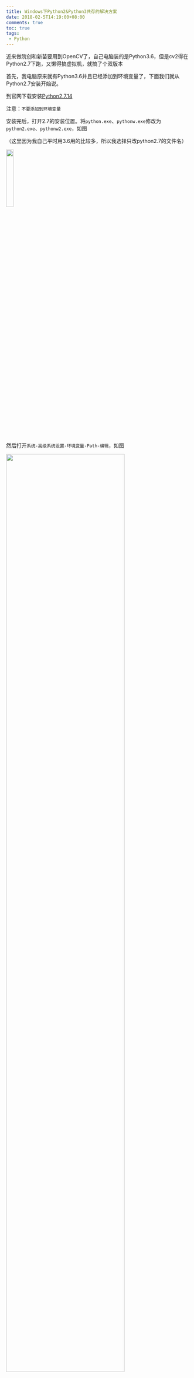 ```yaml
---
title: Windows下Python2&Python3共存的解决方案
date: 2018-02-5T14:19:00+08:00
comments: true
toc: true
tags:
 - Python
---
```


近来做院创和新苗要用到OpenCV了，自己电脑装的是Python3.6，但是cv2得在Python2.7下跑，又懒得搞虚拟机，就搞了个双版本

<!-- more -->

首先，我电脑原来就有Python3.6并且已经添加到环境变量了，下面我们就从Python2.7安装开始说。

到官网下载安装[Python2.7.14](https://www.python.org/downloads/release/python-2714/)

注意：`不要添加到环境变量`

安装完后，打开2.7的安装位置。将`python.exe`、`pythonw.exe`修改为`python2.exe`、`pythonw2.exe`，如图

（这里因为我自己平时用3.6用的比较多，所以我选择只改python2.7的文件名）

<img src="http://p1u1vh70v.bkt.clouddn.com/py2.7&3.6%201.png" height="20%" width="20%">

然后打开`系统-高级系统设置-环境变量-Path-编辑`，如图

<img src="http://p1u1vh70v.bkt.clouddn.com/py2.7&3.6%202.png" height="80%" width="80%">

将Python2.7的路径添加进去即可，如图

<img src="http://p1u1vh70v.bkt.clouddn.com/py2.7&3.6%203.png" height="60%" width="60%">

然后在powershell里输入`python`即可进入python3，输入`python2`即可进入python2，如图

<img src="http://p1u1vh70v.bkt.clouddn.com/py2.7&3.6%204.png" height="80%" width="80%">

关于pip的使用也很简单。

在python2下装库的，输入`python2 -m pip install xxx`
在python3下装库的，输入`python -m pip install xxx`
其余pip操作同理，如图

<img src="http://p1u1vh70v.bkt.clouddn.com/py2.7&3.6%205.png" height="80%" width="80%">

<img src="http://p1u1vh70v.bkt.clouddn.com/py2.7&3.6%206.png" height="80%" width="80%">

然后，你就可以双版本上路，起飞了www